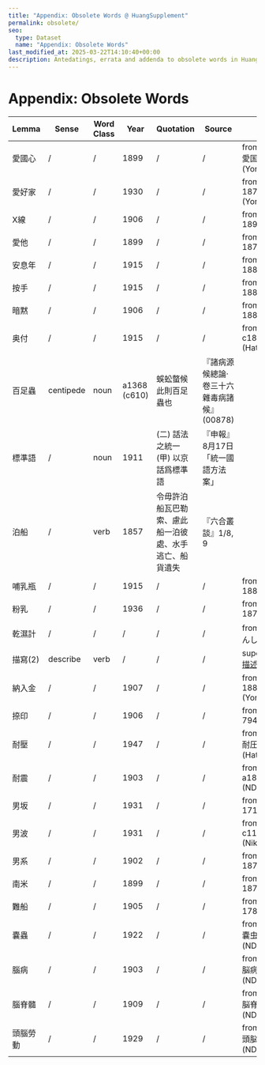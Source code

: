 ```yaml
---
title: "Appendix: Obsolete Words @ HuangSupplement"
permalink: obsolete/
seo:
  type: Dataset
  name: "Appendix: Obsolete Words"
last_modified_at: 2025-03-22T14:10:40+00:00
description: Antedatings, errata and addenda to obsolete words in Huang He-ch'ing's lexicon
---
```

# Appendix: Obsolete Words

<!-- Anything not in the table must be before this comment. -->

Lemma|Sense|Word Class|Year|Quotation|Source|Note
---|---|---|---|---|---|---
愛國心|/|/|1899|/|/|from Japanese: 愛国心　1874 (Yomidasu)
愛好家|/|/|1930|/|/|from Japanese: 1877 (Yomidasu)
X線|/|/|1906|/|/|from Japanese: 1896 (NDL)
愛他|/|/|1899|/|/|from Japanese: 1878 (NDL)
安息年|/|/|1915|/|/|from Japanese: 1885 (NDL)
按手|/|/|1915|/|/|from Japanese: 1880 (Nikkoku)
暗黙|/|/|1906|/|/|from Japanese: 1886 (Nikkoku)
奥付|/|/|1915|/|/|from Japanese: c1893 (HathiTrust)
百足蟲|centipede|noun|a1368 (c610)|蜈蚣螫候 此則百足蟲也|『諸病源候總論·卷三十六雜毒病諸候』(00878)|
標準語|/|noun|1911|(二) 話法之統一 (甲) 以京話爲標準語|『申報』8月17日「統一國語方法案」|
泊船|/|verb|1857|令毋許泊船瓦巴勒索、慮此船一泊彼處、水手逃亡、船貨遺失|『六合叢談』1/8, 9|
哺乳瓶|/|/|1915|/|/|from Japanese: 1884 (NDL)
粉乳|/|/|1936|/|/|from Japanese: 1877 (NDL)
乾濕計|/|/|/|/|/|from 乾湿計 (かんしつ‐けい)
描寫(2)|describe|verb|/|/|/|superseded by [描述](https://t18d.github.io/HuangSupplement/#:~:text=描述)
納入金|/|/|1907|/|/|from Japanese: 1880 (Yomidasu)
捺印|/|/|1906|/|/|from Japanese: 794 (Nikkoku)
耐壓|/|/|1947|/|/|from Japanese 耐圧: 1886 (Hathi)
耐震|/|/|1903|/|/|from Japanese: a1891 (NDL/Yomidasu)
男坂|/|/|1931|/|/|from Japanese: 1717 (Nikkoku)
男波|/|/|1931|/|/|from Japanese: c1140 (Nikkoku)
男系|/|/|1902|/|/|from Japanese: 1873 (NDL)
南米|/|/|1899|/|/|from Japanese: 1870 (NDL)
難船|/|/|1905|/|/|from Japanese: 1782 (Nikkoku)
嚢蟲|/|/|1922|/|/|from Japanese 嚢虫: 1870 (NDL)
腦病|/|/|1903|/|/|from Japanese 脳病: 1869 (NDL)
腦脊髓|/|/|1909|/|/|from Japanese 脳脊髄: 1870 (NDL)
頭腦勞動|/|/|1929|/|/|from Japanese 頭脳労働: 1902 (NDL)
